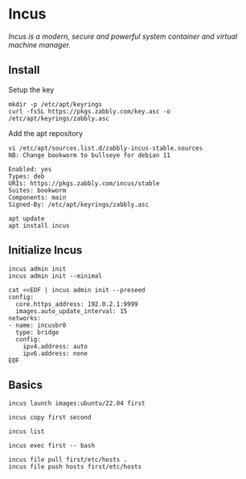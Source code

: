 # Incus
_Incus is a modern, secure and powerful system container and virtual machine manager._

## Install
Setup the key
```
mkdir -p /etc/apt/keyrings
curl -fsSL https://pkgs.zabbly.com/key.asc -o /etc/apt/keyrings/zabbly.asc
```

Add the apt repository
```
vi /etc/apt/sources.list.d/zabbly-incus-stable.sources
NB: Change bookworm to bullseye for debian 11

Enabled: yes
Types: deb
URIs: https://pkgs.zabbly.com/incus/stable
Suites: bookworm
Components: main
Signed-By: /etc/apt/keyrings/zabbly.asc
```

```
apt update
apt install incus
```

## Initialize Incus
```
incus admin init
incus admin init --minimal

cat <<EOF | incus admin init --preseed
config:
  core.https_address: 192.0.2.1:9999
  images.auto_update_interval: 15
networks:
- name: incusbr0
  type: bridge
  config:
    ipv4.address: auto
    ipv6.address: none
EOF

```

## Basics
```
incus launch images:ubuntu/22.04 first

incus copy first second

incus list

incus exec first -- bash

incus file pull first/etc/hosts .
incus file push hosts first/etc/hosts
```
